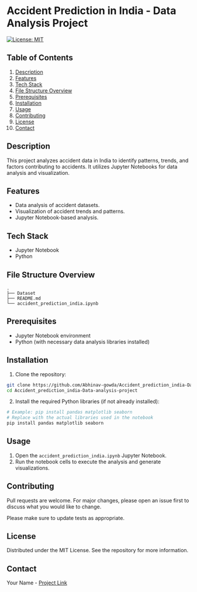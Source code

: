 # Accident Prediction in India - Data Analysis Project

[![License: MIT](https://img.shields.io/badge/License-MIT-blue.svg)](https://opensource.org/licenses/MIT)

## Table of Contents

1.  [Description](#description)
2.  [Features](#features)
3.  [Tech Stack](#tech-stack)
4.  [File Structure Overview](#file-structure-overview)
5.  [Prerequisites](#prerequisites)
6.  [Installation](#installation)
7.  [Usage](#usage)
8.  [Contributing](#contributing)
9.  [License](#license)
10. [Contact](#contact)

## Description

This project analyzes accident data in India to identify patterns, trends, and factors contributing to accidents. It utilizes Jupyter Notebooks for data analysis and visualization.

<!-- TODO: Add more details about the project's goals and objectives -->

## Features

*   Data analysis of accident datasets.
*   Visualization of accident trends and patterns.
*   Jupyter Notebook-based analysis.

<!-- TODO: Elaborate on specific features and insights gained from the analysis -->

## Tech Stack

*   Jupyter Notebook
*   Python

<!-- TODO: List specific Python libraries used, such as pandas, matplotlib, seaborn, etc. -->

## File Structure Overview

```text
.
├── Dataset
├── README.md
└── accident_prediction_india.ipynb
```

## Prerequisites

*   Jupyter Notebook environment
*   Python (with necessary data analysis libraries installed)

## Installation

1.  Clone the repository:

   ```bash
   git clone https://github.com/Abhinav-gowda/Accident_prediction_india-Data-analysis-project.git
   cd Accident_prediction_india-Data-analysis-project
   ```

2.  Install the required Python libraries (if not already installed):

   ```bash
   # Example: pip install pandas matplotlib seaborn
   # Replace with the actual libraries used in the notebook
   pip install pandas matplotlib seaborn
   ```

## Usage

1.  Open the `accident_prediction_india.ipynb` Jupyter Notebook.
2.  Run the notebook cells to execute the analysis and generate visualizations.

<!-- TODO: Add specific instructions on how to interact with the notebook and interpret the results -->

## Contributing

Pull requests are welcome. For major changes, please open an issue first to discuss what you would like to change.

Please make sure to update tests as appropriate.

## License

Distributed under the MIT License. See the repository for more information.

<!-- TODO: Create LICENSE file -->

## Contact

Your Name - [Project Link](https://github.com/Abhinav-gowda/Accident_prediction_india-Data-analysis-project)
